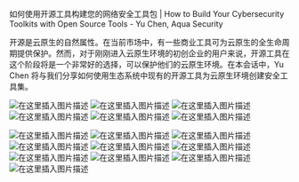 如何使用开源工具构建您的网络安全工具包 | How to Build Your Cybersecurity Toolkits with Open Source Tools - Yu Chen, Aqua Security

开源是云原生的自然属性。在当前市场中，有一些商业工具可为云原生的全生命周期提供保护。然而，对于刚刚进入云原生环境的初创企业的用户来说，开源工具在这个阶段将是一个非常好的选择，可以保护他们的云原生环境。在本会话中，Yu Chen 将与我们分享如何使用生态系统中现有的开源工具为云原生环境创建安全工具集。


![在这里插入图片描述](https://img-blog.csdnimg.cn/6d0cca21394a4ec399df749b1f3c8dab.png?shadow_50,text_Q1NETiBAZ2hvc3R3cml0dGVu,size_20,color_FFFFFF,t_70,g_se,x_16)
![在这里插入图片描述](https://img-blog.csdnimg.cn/3626ddf95e66406bb992842a64b9cbd4.png?shadow_50,text_Q1NETiBAZ2hvc3R3cml0dGVu,size_20,color_FFFFFF,t_70,g_se,x_16)
![在这里插入图片描述](https://img-blog.csdnimg.cn/446c2e04bed640bca5fc1fc095647be7.png?shadow_50,text_Q1NETiBAZ2hvc3R3cml0dGVu,size_20,color_FFFFFF,t_70,g_se,x_16)
![在这里插入图片描述](https://img-blog.csdnimg.cn/34601be58c8e4bfb8deaaec1d639422b.png?shadow_50,text_Q1NETiBAZ2hvc3R3cml0dGVu,size_20,color_FFFFFF,t_70,g_se,x_16)
![在这里插入图片描述](https://img-blog.csdnimg.cn/92bdef2e46f44f5cac9dab73a1222277.png?shadow_50,text_Q1NETiBAZ2hvc3R3cml0dGVu,size_20,color_FFFFFF,t_70,g_se,x_16)
![在这里插入图片描述](https://img-blog.csdnimg.cn/f6cffa962f474f1ea4ff038198bc8f4f.png?shadow_50,text_Q1NETiBAZ2hvc3R3cml0dGVu,size_20,color_FFFFFF,t_70,g_se,x_16)

![在这里插入图片描述](https://img-blog.csdnimg.cn/43b1b6683e6f42c0b06193f1f693b126.png?shadow_50,text_Q1NETiBAZ2hvc3R3cml0dGVu,size_20,color_FFFFFF,t_70,g_se,x_16)
![在这里插入图片描述](https://img-blog.csdnimg.cn/e51dcdbb7c554ba29f5fc4d84b6dfa32.png?shadow_50,text_Q1NETiBAZ2hvc3R3cml0dGVu,size_20,color_FFFFFF,t_70,g_se,x_16)
![在这里插入图片描述](https://img-blog.csdnimg.cn/06610dc36de24a2da65f71036f05fa85.png?shadow_50,text_Q1NETiBAZ2hvc3R3cml0dGVu,size_20,color_FFFFFF,t_70,g_se,x_16)
![在这里插入图片描述](https://img-blog.csdnimg.cn/6e90dbc1f29b4ecb9f3db98144a80cde.png?shadow_50,text_Q1NETiBAZ2hvc3R3cml0dGVu,size_20,color_FFFFFF,t_70,g_se,x_16)
![在这里插入图片描述](https://img-blog.csdnimg.cn/88c9a90c8fce4515bb79a2c67d5a1fae.png?shadow_50,text_Q1NETiBAZ2hvc3R3cml0dGVu,size_20,color_FFFFFF,t_70,g_se,x_16)
![在这里插入图片描述](https://img-blog.csdnimg.cn/db2923822b6c436f9629a16b777caa04.png?shadow_50,text_Q1NETiBAZ2hvc3R3cml0dGVu,size_20,color_FFFFFF,t_70,g_se,x_16)
![在这里插入图片描述](https://img-blog.csdnimg.cn/8764f77f115e4fc9b7098f77b231d407.png?shadow_50,text_Q1NETiBAZ2hvc3R3cml0dGVu,size_20,color_FFFFFF,t_70,g_se,x_16)
![在这里插入图片描述](https://img-blog.csdnimg.cn/b3f222ec237242e2be9034bacdf8f9a3.png?shadow_50,text_Q1NETiBAZ2hvc3R3cml0dGVu,size_20,color_FFFFFF,t_70,g_se,x_16)
![在这里插入图片描述](https://img-blog.csdnimg.cn/2eedd80ceed04c47835be7a6ae76c102.png?shadow_50,text_Q1NETiBAZ2hvc3R3cml0dGVu,size_20,color_FFFFFF,t_70,g_se,x_16)
![在这里插入图片描述](https://img-blog.csdnimg.cn/bb2a7b22d9024574ae1439d71029e249.png?x-oss-process=image/watermark,type_d3F5LXplbmhlaQ,shadow_50,text_Q1NETiBAZ2hvc3R3cml0dGVu,size_20,color_FFFFFF,t_70,g_se,x_16)

